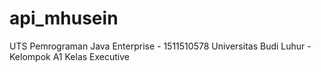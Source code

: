 # api_mhusein
UTS Pemrograman Java Enterprise - 1511510578
Universitas Budi Luhur - Kelompok A1
Kelas Executive
